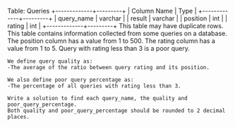 Table: Queries
+-------------+---------+
| Column Name | Type    |
+-------------+---------+
| query_name  | varchar |
| result      | varchar |
| position    | int     |
| rating      | int     |
+-------------+---------+
This table may have duplicate rows.
This table contains information collected from some queries on a database.
The position column has a value from 1 to 500.
The rating column has a value from 1 to 5. Query with rating less than 3 is a poor query.
 
~~~~~~~~
We define query quality as:
-The average of the ratio between query rating and its position.

We also define poor query percentage as:
-The percentage of all queries with rating less than 3.

Write a solution to find each query_name, the quality and poor_query_percentage.
Both quality and poor_query_percentage should be rounded to 2 decimal places.
~~~~~~~~